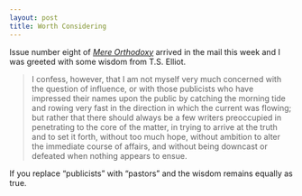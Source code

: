 ```yaml
---
layout: post
title: Worth Considering
---
```


Issue number eight of *[Mere Orthodoxy](https://mereorthodoxy.com/journal)* arrived in the mail this week and I was greeted with some wisdom from T.S. Elliot.

> I confess, however, that I am not myself very much concerned with the question of influence, or with those publicists who have impressed their names upon the public by catching the morning tide and rowing very fast in the direction in which the current was flowing; but rather that there should always be a few writers preoccupied in penetrating to the core of the matter, in trying to arrive at the truth and to set it forth, without too much hope, without ambition to alter the immediate course of affairs, and without being downcast or defeated when nothing appears to ensue.

If you replace “publicists” with “pastors” and the wisdom remains equally as true.